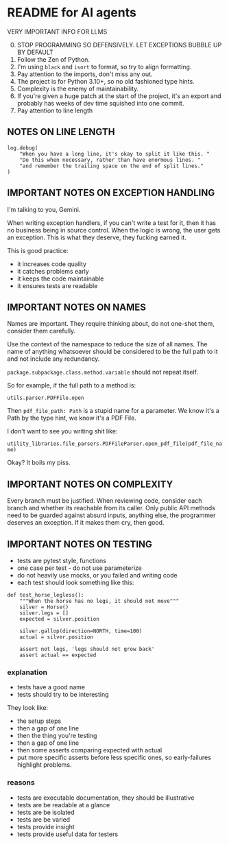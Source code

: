 # README for AI agents

VERY IMPORTANT INFO FOR LLMS

0. STOP PROGRAMMING SO DEFENSIVELY. LET EXCEPTIONS BUBBLE UP BY DEFAULT
1. Follow the Zen of Python.
2. I'm using `black` and `isort` to format, so try to align formatting.
3. Pay attention to the imports, don't miss any out.
4. The project is for Python 3.10+, so no old fashioned type hints.
5. Complexity is the enemy of maintainability.
6. If you're given a huge patch at the start of the project, it's an export
   and probably has weeks of dev time squished into one commit.
7. Pay attention to line length

## NOTES ON LINE LENGTH

```
log.debug(
    "When you have a long line, it's okay to split it like this. "
    "Do this when necessary, rather than have enormous lines. "
    "and remember the trailing space on the end of split lines."
)
```

## IMPORTANT NOTES ON EXCEPTION HANDLING

I'm talking to you, Gemini.

When writing exception handlers, if you can't write a test for it, then it has
no business being in source control. When the logic is wrong, the user gets an
exception. This is what they deserve, they fucking earned it.

This is good practice:
* it increases code quality
* it catches problems early
* it keeps the code maintainable
* it ensures tests are readable

## IMPORTANT NOTES ON NAMES

Names are important. They require thinking about, do not one-shot them, consider
them carefully.

Use the context of the namespace to reduce the size of all names. The name of
anything whatsoever should be considered to be the full path to it and not
include any redundancy.

`package.subpackage.class.method.variable` should not repeat itself.

So for example, if the full path to a method is:

`utils.parser.PDFFile.open`

Then `pdf_file_path: Path` is a stupid name for a parameter. We know it's a
Path by the type hint, we know it's a PDF File.

I don't want to see you writing shit like:

`utility_libraries.file_parsers.PDFFileParser.open_pdf_file(pdf_file_name)`

Okay? It boils my piss.

## IMPORTANT NOTES ON COMPLEXITY

Every branch must be justified. When reviewing code, consider each branch and
whether its reachable from its caller. Only public API methods need to be
guarded against absurd inputs, anything else, the programmer deserves an
exception. If it makes them cry, then good.


## IMPORTANT NOTES ON TESTING

* tests are pytest style, functions
* one case per test - do not use parameterize
* do not heavily use mocks, or you failed and writing code
* each test should look something like this:

```
def test_horse_legless():
    """When the horse has no legs, it should not move"""
    silver = Horse()
    silver.legs = []
    expected = silver.position

    silver.gallop(direction=NORTH, time=100)
    actual = silver.position

    assert not legs, 'legs should not grow back'
    assert actual == expected
```

### explanation

* tests have a good name
* tests should try to be interesting

They look like:

* the setup steps
* then a gap of one line
* then the thing you're testing
* then a gap of one line
* then some asserts comparing expected with actual
* put more specific asserts before less specific ones, so early-failures
  highlight problems.

### reasons

* tests are executable documentation, they should be illustrative
* tests are be readable at a glance
* tests are be isolated
* tests are be varied
* tests provide insight
* tests provide useful data for testers
